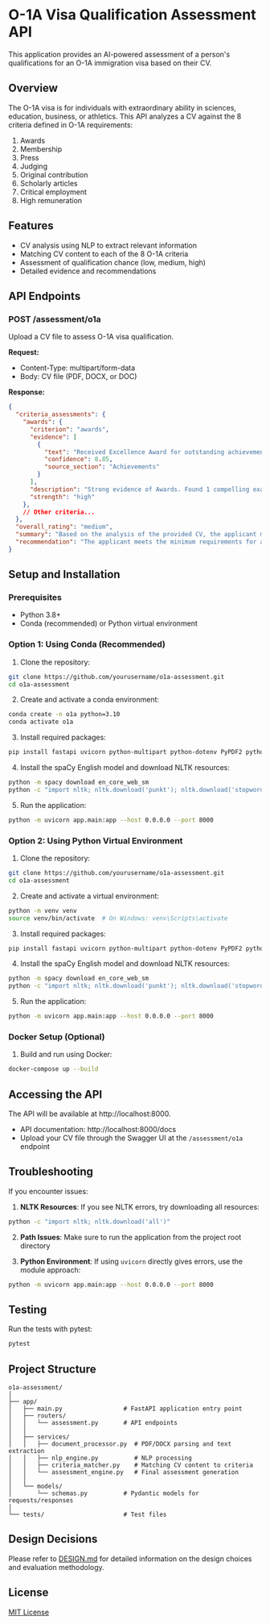 # O-1A Visa Qualification Assessment API

This application provides an AI-powered assessment of a person's qualifications for an O-1A immigration visa based on their CV.

## Overview

The O-1A visa is for individuals with extraordinary ability in sciences, education, business, or athletics. This API analyzes a CV against the 8 criteria defined in O-1A requirements:

1. Awards
2. Membership
3. Press
4. Judging
5. Original contribution
6. Scholarly articles
7. Critical employment
8. High remuneration

## Features

- CV analysis using NLP to extract relevant information
- Matching CV content to each of the 8 O-1A criteria
- Assessment of qualification chance (low, medium, high)
- Detailed evidence and recommendations

## API Endpoints

### POST /assessment/o1a

Upload a CV file to assess O-1A visa qualification.

**Request:**
- Content-Type: multipart/form-data
- Body: CV file (PDF, DOCX, or DOC)

**Response:**
```json
{
  "criteria_assessments": {
    "awards": {
      "criterion": "awards",
      "evidence": [
        {
          "text": "Received Excellence Award for outstanding achievement in...",
          "confidence": 0.85,
          "source_section": "Achievements"
        }
      ],
      "description": "Strong evidence of Awards. Found 1 compelling example.",
      "strength": "high"
    },
    // Other criteria...
  },
  "overall_rating": "medium",
  "summary": "Based on the analysis of the provided CV, the applicant meets 4 of the 8 O-1A criteria...",
  "recommendation": "The applicant meets the minimum requirements for an O-1A visa..."
}
```

## Setup and Installation

### Prerequisites

- Python 3.8+
- Conda (recommended) or Python virtual environment

### Option 1: Using Conda (Recommended)

1. Clone the repository:
```bash
git clone https://github.com/yourusername/o1a-assessment.git
cd o1a-assessment
```

2. Create and activate a conda environment:
```bash
conda create -n o1a python=3.10
conda activate o1a
```

3. Install required packages:
```bash
pip install fastapi uvicorn python-multipart python-dotenv PyPDF2 python-docx nltk spacy scikit-learn transformers sentence-transformers
```

4. Install the spaCy English model and download NLTK resources:
```bash
python -m spacy download en_core_web_sm
python -c "import nltk; nltk.download('punkt'); nltk.download('stopwords'); nltk.download('wordnet')"
```

5. Run the application:
```bash
python -m uvicorn app.main:app --host 0.0.0.0 --port 8000
```

### Option 2: Using Python Virtual Environment

1. Clone the repository:
```bash
git clone https://github.com/yourusername/o1a-assessment.git
cd o1a-assessment
```

2. Create and activate a virtual environment:
```bash
python -m venv venv
source venv/bin/activate  # On Windows: venv\Scripts\activate
```

3. Install required packages:
```bash
pip install fastapi uvicorn python-multipart python-dotenv PyPDF2 python-docx nltk spacy scikit-learn transformers sentence-transformers
```

4. Install the spaCy English model and download NLTK resources:
```bash
python -m spacy download en_core_web_sm
python -c "import nltk; nltk.download('punkt'); nltk.download('stopwords'); nltk.download('wordnet')"
```

5. Run the application:
```bash
python -m uvicorn app.main:app --host 0.0.0.0 --port 8000
```

### Docker Setup (Optional)

1. Build and run using Docker:
```bash
docker-compose up --build
```

## Accessing the API

The API will be available at http://localhost:8000.
- API documentation: http://localhost:8000/docs
- Upload your CV file through the Swagger UI at the `/assessment/o1a` endpoint

## Troubleshooting

If you encounter issues:

1. **NLTK Resources**: If you see NLTK errors, try downloading all resources:
```bash
python -c "import nltk; nltk.download('all')"
```

2. **Path Issues**: Make sure to run the application from the project root directory
 
3. **Python Environment**: If using `uvicorn` directly gives errors, use the module approach:
```bash
python -m uvicorn app.main:app --host 0.0.0.0 --port 8000
```

## Testing

Run the tests with pytest:
```bash
pytest
```

## Project Structure

```
o1a-assessment/
│
├── app/
│   ├── main.py                 # FastAPI application entry point
│   ├── routers/
│   │   └── assessment.py       # API endpoints
│   │
│   ├── services/
│   │   ├── document_processor.py  # PDF/DOCX parsing and text extraction
│   │   ├── nlp_engine.py          # NLP processing
│   │   ├── criteria_matcher.py    # Matching CV content to criteria
│   │   └── assessment_engine.py   # Final assessment generation
│   │
│   └── models/
│       └── schemas.py          # Pydantic models for requests/responses
│
└── tests/                      # Test files
```

## Design Decisions

Please refer to [DESIGN.md](DESIGN.md) for detailed information on the design choices and evaluation methodology.

## License

[MIT License](LICENSE)